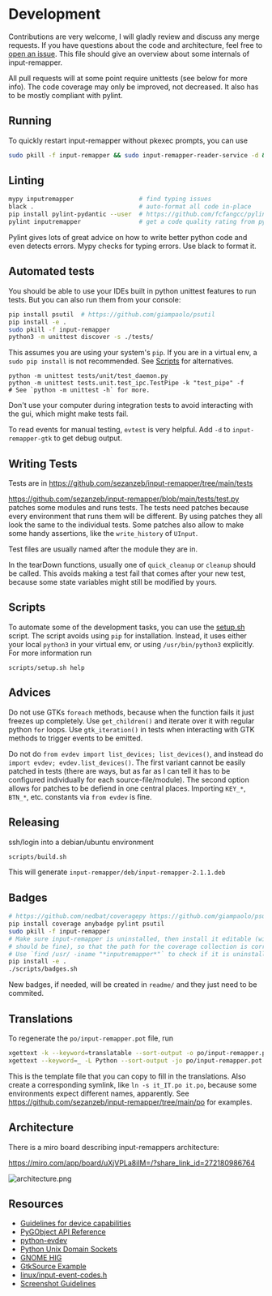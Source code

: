 Development
===========

Contributions are very welcome, I will gladly review and discuss any merge requests.
If you have questions about the code and architecture, feel free to
[open an issue](https://github.com/sezanzeb/input-remapper/issues).
This file should give an overview about some internals of input-remapper.

All pull requests will at some point require unittests (see below for more info).
The code coverage may only be improved, not decreased. It also has to be mostly
compliant with pylint.

Running
-------

To quickly restart input-remapper without pkexec prompts, you can use

```bash
sudo pkill -f input-remapper && sudo input-remapper-reader-service -d & sudo input-remapper-service -d & input-remapper-gtk -d
```

Linting
-------

```bash
mypy inputremapper                  # find typing issues
black .                             # auto-format all code in-place
pip install pylint-pydantic --user  # https://github.com/fcfangcc/pylint-pydantic
pylint inputremapper                # get a code quality rating from pylint
```

Pylint gives lots of great advice on how to write better python code and even detects
errors. Mypy checks for typing errors. Use black to format it.

Automated tests
---------------

You should be able to use your IDEs built in python unittest features to run tests.
But you can also run them from your console:

```bash
pip install psutil  # https://github.com/giampaolo/psutil
pip install -e .
sudo pkill -f input-remapper
python3 -m unittest discover -s ./tests/
```

This assumes you are using your system's `pip`. If you are in a virtual env,
a `sudo pip install` is not recommended. See [Scripts](#scripts) for alternatives.

```
python -m unittest tests/unit/test_daemon.py
python -m unittest tests.unit.test_ipc.TestPipe -k "test_pipe" -f
# See `python -m unittest -h` for more.
```

Don't use your computer during integration tests to avoid interacting with the gui,
which might make tests fail.

To read events for manual testing, `evtest` is very helpful.
Add `-d` to `input-remapper-gtk` to get debug output.

Writing Tests
-------------

Tests are in https://github.com/sezanzeb/input-remapper/tree/main/tests

https://github.com/sezanzeb/input-remapper/blob/main/tests/test.py patches some modules
and runs tests. The tests need patches because every environment that runs them will be
different. By using patches they all look the same to the individual tests. Some
patches also allow to make some handy assertions, like the `write_history` of `UInput`.

Test files are usually named after the module they are in.

In the tearDown functions, usually one of `quick_cleanup` or `cleanup` should be called.
This avoids making a test fail that comes after your new test, because some state
variables might still be modified by yours.

Scripts
-------
To automate some of the development tasks, you can use the
[setup.sh](/scripts/setup.sh) script. The script avoids using `pip` for installation.
Instead, it uses either your local `python3` in your virtual env, or using
`/usr/bin/python3` explicitly. For more information run
```
scripts/setup.sh help
```

Advices
-------

Do not use GTKs `foreach` methods, because when the function fails it just freezes up
completely. Use `get_children()` and iterate over it with regular python `for` loops.
Use `gtk_iteration()` in tests when interacting with GTK methods to trigger events to
be emitted.

Do not do `from evdev import list_devices; list_devices()`, and instead do
`import evdev; evdev.list_devices()`. The first variant cannot be easily patched in
tests (there are ways, but as far as I can tell it has to be configured individually
for each source-file/module). The second option allows for patches to be defiend in
one central places. Importing `KEY_*`, `BTN_*`, etc. constants via `from evdev` is
fine.

Releasing
---------

ssh/login into a debian/ubuntu environment

```bash
scripts/build.sh
```

This will generate `input-remapper/deb/input-remapper-2.1.1.deb`

Badges
------

```bash
# https://github.com/nedbat/coveragepy https://github.com/giampaolo/psutil
pip install coverage anybadge pylint psutil
sudo pkill -f input-remapper
# Make sure input-remapper is uninstalled, then install it editable (without sudo
# should be fine), so that the path for the coverage collection is correct.
# Use `find /usr/ -iname "*inputremapper*"` to check if it is uninstalled.
pip install -e .
./scripts/badges.sh
```

New badges, if needed, will be created in `readme/` and they just need to be commited.

Translations
------------

To regenerate the `po/input-remapper.pot` file, run

```bash
xgettext -k --keyword=translatable --sort-output -o po/input-remapper.pot data/input-remapper.glade
xgettext --keyword=_ -L Python --sort-output -jo po/input-remapper.pot inputremapper/configs/mapping.py inputremapper/gui/*.py inputremapper/gui/components/*.py
```

This is the template file that you can copy to fill in the translations. Also create a
corresponding symlink, like `ln -s it_IT.po it.po`, because some environments expect
different names, apparently. See https://github.com/sezanzeb/input-remapper/tree/main/po
for examples.

Architecture
------------

There is a miro board describing input-remappers architecture:

https://miro.com/app/board/uXjVPLa8ilM=/?share_link_id=272180986764

![architecture.png](./architecture.png)

Resources
---------

- [Guidelines for device capabilities](https://www.kernel.org/doc/Documentation/input/event-codes.txt)
- [PyGObject API Reference](https://lazka.github.io/pgi-docs/)
- [python-evdev](https://python-evdev.readthedocs.io/en/stable/)
- [Python Unix Domain Sockets](https://pymotw.com/2/socket/uds.html)
- [GNOME HIG](https://developer.gnome.org/hig/stable/)
- [GtkSource Example](https://github.com/wolfthefallen/py-GtkSourceCompletion-example)
- [linux/input-event-codes.h](https://github.com/torvalds/linux/blob/master/include/uapi/linux/input-event-codes.h)
- [Screenshot Guidelines](https://www.freedesktop.org/software/appstream/docs/chap-Quickstart.html)

